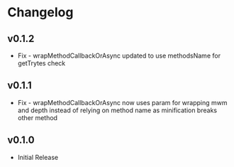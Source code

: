 # Changelog

## v0.1.2

* Fix - wrapMethodCallbackOrAsync updated to use methodsName for getTrytes check

## v0.1.1

* Fix - wrapMethodCallbackOrAsync now uses param for wrapping mwm and depth instead of relying on method name as minification breaks other method

## v0.1.0

* Initial Release